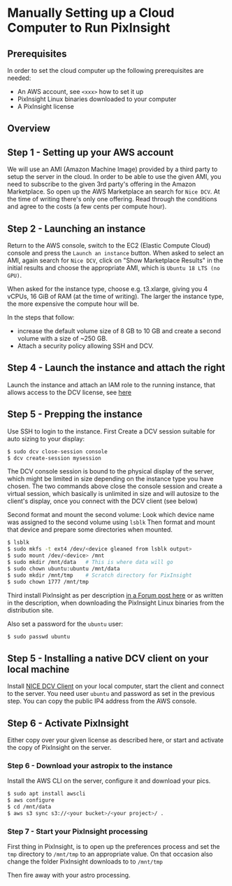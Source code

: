 
# Manually Setting up a Cloud Computer to Run PixInsight

## Prerequisites

In order to set the cloud computer up the following prerequisites are needed:

* An AWS account, see `<xxx>` how to set it up
* PixInsight Linux binaries downloaded to your computer
* A PixInsight license

## Overview



## Step 1 - Setting up your AWS account

We will use an AMI (Amazon Machine Image) provided by a third party to setup the server in the cloud. 
In order to be able to use the given AMI, you need to subscribe to the given 3rd party's offering in the Amazon Marketplace.
So open up the AWS Marketplace an search for `Nice DCV`. At the time of writing there's only one offering. Read through the 
conditions and agree to the costs (a few cents per compute hour). 

## Step 2 - Launching an instance

Return to the AWS console, switch to the EC2 (Elastic Compute Cloud) console and press the `Launch an instance` button.
When asked to select an AMI, again search for `Nice DCV`, click on "Show Marketplace Results" in the initial results and 
choose the appropriate AMI, which is `Ubuntu 18 LTS (no GPU)`. 

When asked for the instance type, choose e.g. t3.xlarge, giving you 4 vCPUs, 16 GiB of RAM (at the time of writing). The larger 
the instance type, the more expensive the compute hour will be.

In the steps that follow:
- increase the default volume size of 8 GB to 10 GB and create a second volume with a size of ~250 GB.
- Attach a security policy allowing SSH and DCV. 

## Step 4 - Launch the instance and attach the right 

Launch the instance and attach an IAM role to the running instance, that allows access to the DCV license,
see [here]() 

## Step 5 - Prepping the instance

Use SSH to login to the instance. First Create a DCV session suitable for auto sizing to your display:

```bash
$ sudo dcv close-session console
$ dcv create-session mysession
```

The DCV console session is bound to the physical display of the server, which might be limited in size depending 
on the instance type you have chosen. The two commands above close the console session and create a virtual session, 
which basically is unlimited in size and will autosize to the client's display, once you connect with the DCV client (see below)

Second format and mount the second volume: Look which device name was assigned to the second volume using `lsblk`
Then format and mount that device and prepare some directories when mounted.

```bash
$ lsblk
$ sudo mkfs -t ext4 /dev/<device gleaned from lsblk output>
$ sudo mount /dev/<device> /mnt
$ sudo mkdir /mnt/data   # This is where data will go
$ sudo chown ubuntu:ubuntu /mnt/data
$ sudo mkdir /mnt/tmp    # Scratch directory for PixInsight
$ sudo chown 1777 /mnt/tmp
```

Third install PixInsight as per description [in a Forum post here](https://pixinsight.com/forum/index.php?threads/how-to-install-pixinsight-on-linux.14324/) or as written in the 
description, when downloading the PixInsight Linux binaries from the distribution site.

Also set a password for the `ubuntu` user:

```bash
$ sudo passwd ubuntu
```

## Step 5 - Installing a native DCV client on your local machine

Install [NICE DCV Client](https://download.nice-dcv.com/) on your local computer, start the client and connect to the server. 
You need user `ubuntu` and password as set in the previous step. You can copy the public IP4 address from the AWS console.

## Step 6 - Activate PixInsight

Either copy over your given license as described here, or start and activate the copy of PixInsight on the server.

### Step 6 - Download your astropix to the instance

Install the AWS CLI on the server, configure it and download your pics.

```bash
$ sudo apt install awscli
$ aws configure
$ cd /mnt/data
$ aws s3 sync s3://<your bucket>/<your project>/ . 
```

### Step 7 - Start your PixInsight processing

First thing in PixInsight, is to open up the preferences process and set the `tmp` directory to `/mnt/tmp` 
to an appropriate value. On that occasion also change the folder PixInsight downloads to to `/mnt/tmp`

Then fire away with your astro processing.

